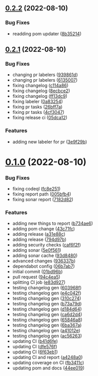 ## [0.2.2](https://github.com/paulushcgcj/simple-webflux/compare/v0.2.1...v0.2.2) (2022-08-10)


### Bug Fixes

* readding pom updater ([8b35214](https://github.com/paulushcgcj/simple-webflux/commit/8b35214735fbc3160073f115b0deb878eedd490b))



## [0.2.1](https://github.com/paulushcgcj/simple-webflux/compare/v0.2.0...v0.2.1) (2022-08-10)


### Bug Fixes

* changing pr labelers ([939861d](https://github.com/paulushcgcj/simple-webflux/commit/939861d07a9517099eb41b9545513895ca84b6bd))
* changing pr labelers ([6135007](https://github.com/paulushcgcj/simple-webflux/commit/613500740e9267aca6477e30669ecd43cb93002c))
* fixing changelog ([c114a86](https://github.com/paulushcgcj/simple-webflux/commit/c114a8644fc49709106cac2d01b2bb5854b0b2be))
* fixing changelog ([8ecbce2](https://github.com/paulushcgcj/simple-webflux/commit/8ecbce27bd3ab2ceed43d7237442222dc10ec3f7))
* fixing changelog ([ff13dc9](https://github.com/paulushcgcj/simple-webflux/commit/ff13dc99b32924638d27ca104804e76c766acade))
* fixing labeler ([0a83254](https://github.com/paulushcgcj/simple-webflux/commit/0a832548a748bef1fa5ed124d1dfae1f2a9418e7))
* fixing pr tasks ([26bff7a](https://github.com/paulushcgcj/simple-webflux/commit/26bff7a4b567d1753330ed6650018f1ef4b972e4))
* fixing pr tasks ([4cf3047](https://github.com/paulushcgcj/simple-webflux/commit/4cf3047f12efefbb8010e4c9be9269b408b1cfc6))
* fixing release ci ([05dca12](https://github.com/paulushcgcj/simple-webflux/commit/05dca125f72bfe5f69af61cf23109350aaef1d11))


### Features

* adding new labeler for pr ([3e9f29b](https://github.com/paulushcgcj/simple-webflux/commit/3e9f29b1b69f8bf096ad2f5c46503c8c8d6a6d44))



# [0.1.0](https://github.com/paulushcgcj/simple-webflux/compare/01bd96b73753996755d504e0aabd9c8d8c8d1ba4...v0.1.0) (2022-08-10)


### Bug Fixes

* fixing codeql ([fc8e251](https://github.com/paulushcgcj/simple-webflux/commit/fc8e251a29d168da471a74e84ac80ee7770631b4))
* fixing report path ([005bfb4](https://github.com/paulushcgcj/simple-webflux/commit/005bfb47437a477b07f7b4b76d83817faa946d79))
* fixing sonar report ([7182d82](https://github.com/paulushcgcj/simple-webflux/commit/7182d82f4b0dc9d46030ca5ed22235f8a3a28535))


### Features

* adding new things to report ([b734ae6](https://github.com/paulushcgcj/simple-webflux/commit/b734ae6efc8a647fe2052d2b52a120ac664a58c2))
* adding pom change ([43c71fc](https://github.com/paulushcgcj/simple-webflux/commit/43c71fc9a1f0bc890ba54395be82170b58d34fcf))
* adding release ([a31e88c](https://github.com/paulushcgcj/simple-webflux/commit/a31e88ce8616c95e0d8a27ecbc3fe471aa4d3b30))
* adding release ([794d97b](https://github.com/paulushcgcj/simple-webflux/commit/794d97bdefc5eb6aedd4357a12f787d8e5cc71bf))
* adding security checks ([caf6f2f](https://github.com/paulushcgcj/simple-webflux/commit/caf6f2fa177dcf87321a9d727c7d70bf1c2f24a8))
* adding sonar ([5e0f561](https://github.com/paulushcgcj/simple-webflux/commit/5e0f5610cf8772ef53047846fbcf9b7a6c1e330a))
* adding sonar cache ([93d8480](https://github.com/paulushcgcj/simple-webflux/commit/93d848034bc1101944f30d3471ec8c08f3f40252))
* advanced changes ([936337b](https://github.com/paulushcgcj/simple-webflux/commit/936337b036bcfd40e4d09dd9d782df51c52c4727))
* dependabot config ([06b7ab7](https://github.com/paulushcgcj/simple-webflux/commit/06b7ab7f8c189553c87f789e82639478f128bd9f))
* initial commit ([01bd96b](https://github.com/paulushcgcj/simple-webflux/commit/01bd96b73753996755d504e0aabd9c8d8c8d1ba4))
* pull request ([94c4ea5](https://github.com/paulushcgcj/simple-webflux/commit/94c4ea5771ba88050a9780141d3abf7ff2ec22e0))
* splitting CI job ([e83d927](https://github.com/paulushcgcj/simple-webflux/commit/e83d9274b51df7a36a23ddb02158cbf5c72a657f))
* testing changelog gen ([603968f](https://github.com/paulushcgcj/simple-webflux/commit/603968fb7d8e53e6e2bd21806f7b7f233baf67b4))
* testing changelog gen ([e4c042f](https://github.com/paulushcgcj/simple-webflux/commit/e4c042fc390ea936e79a9daab9878cdc99215de8))
* testing changelog gen ([310c274](https://github.com/paulushcgcj/simple-webflux/commit/310c274c5cc2c868674685f1489c6b5a6d6e0557))
* testing changelog gen ([b73a79d](https://github.com/paulushcgcj/simple-webflux/commit/b73a79d177e363863d344ef444593f34521c9ebd))
* testing changelog gen ([d184d64](https://github.com/paulushcgcj/simple-webflux/commit/d184d64c5e34d35797570ff0d95b9231f57767c9))
* testing changelog gen ([ca6d2d4](https://github.com/paulushcgcj/simple-webflux/commit/ca6d2d46bd49d39d89c63b7d61cb335e0eafb16e))
* testing changelog gen ([65846a8](https://github.com/paulushcgcj/simple-webflux/commit/65846a8f1d24b19c757305a5116246e4ca1b116b))
* testing changelog gen ([6ba367a](https://github.com/paulushcgcj/simple-webflux/commit/6ba367aaa622b1015c6814874ed5ba2a7b01c3a0))
* testing changelog gen ([a41012e](https://github.com/paulushcgcj/simple-webflux/commit/a41012e5fa99493eb561153d060ddf718ee0853f))
* testing changelog gen ([ac56263](https://github.com/paulushcgcj/simple-webflux/commit/ac562634074703125da69dc3a74d57543de6292d))
* updating CI ([b41d6fe](https://github.com/paulushcgcj/simple-webflux/commit/b41d6fe399b7893ca7e8b006e7b7e101e7a3ce90))
* updating CI ([dfe576f](https://github.com/paulushcgcj/simple-webflux/commit/dfe576fb48f5fd2b0fa89471ee204ca7814a193e))
* updating CI ([6f63eb1](https://github.com/paulushcgcj/simple-webflux/commit/6f63eb19b3d85a9ee330b7bcc293b31888b737cb))
* updating CI and report ([a4248a0](https://github.com/paulushcgcj/simple-webflux/commit/a4248a070ed61ec22a852749a038fa84f18394bb))
* updating coverage on CI ([fb3411c](https://github.com/paulushcgcj/simple-webflux/commit/fb3411c6a3d8e8f5fcf05676362514184d38370a))
* updating pom and docs ([44ee019](https://github.com/paulushcgcj/simple-webflux/commit/44ee019794765e2e966831ee0e86e070cd61b165))



